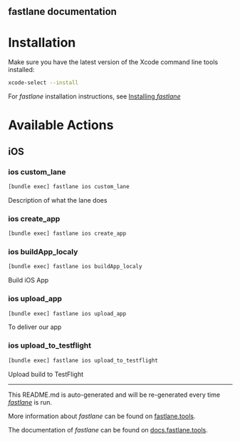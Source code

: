 fastlane documentation
----

# Installation

Make sure you have the latest version of the Xcode command line tools installed:

```sh
xcode-select --install
```

For _fastlane_ installation instructions, see [Installing _fastlane_](https://docs.fastlane.tools/#installing-fastlane)

# Available Actions

## iOS

### ios custom_lane

```sh
[bundle exec] fastlane ios custom_lane
```

Description of what the lane does

### ios create_app

```sh
[bundle exec] fastlane ios create_app
```



### ios buildApp_localy

```sh
[bundle exec] fastlane ios buildApp_localy
```

Build iOS App

### ios upload_app

```sh
[bundle exec] fastlane ios upload_app
```

To deliver our app

### ios upload_to_testflight

```sh
[bundle exec] fastlane ios upload_to_testflight
```

Upload build to TestFlight

----

This README.md is auto-generated and will be re-generated every time [_fastlane_](https://fastlane.tools) is run.

More information about _fastlane_ can be found on [fastlane.tools](https://fastlane.tools).

The documentation of _fastlane_ can be found on [docs.fastlane.tools](https://docs.fastlane.tools).
